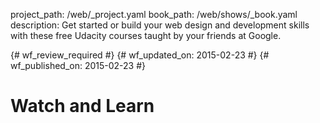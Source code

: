 project_path: /web/_project.yaml
book_path: /web/shows/_book.yaml
description: Get started or build your web design and development skills with these free Udacity courses taught by your friends at Google.

{# wf_review_required #}
{# wf_updated_on: 2015-02-23 #}
{# wf_published_on: 2015-02-23 #}

# Watch and Learn


